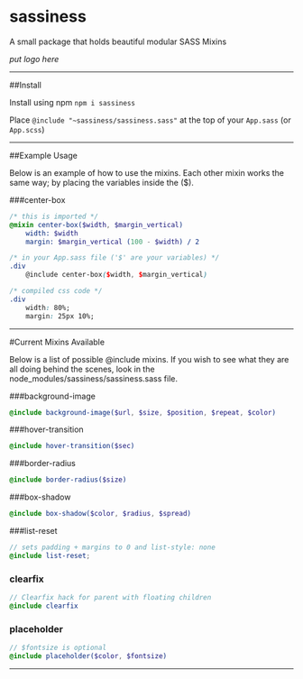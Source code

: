 # sassiness

A small package that holds beautiful modular SASS Mixins

*put logo here*

***

##Install

Install using npm `npm i sassiness`

Place `@include "~sassiness/sassiness.sass"` at the top of your `App.sass` (or `App.scss`)

***

##Example Usage 

Below is an example of how to use the mixins. Each other mixin works the same way; by placing the variables inside the ($).

###center-box

```scss
/* this is imported */
@mixin center-box($width, $margin_vertical)
    width: $width
    margin: $margin_vertical (100 - $width) / 2
```

```scss
/* in your App.sass file ('$' are your variables) */
.div 
    @include center-box($width, $margin_vertical)
```

```css
/* compiled css code */
.div 
	width: 80%;
	margin: 25px 10%;
```

***

#Current Mixins Available

Below is a list of possible @include mixins. If you wish to see what they are all doing behind the scenes, look in the node_modules/sassiness/sassiness.sass file.

###background-image
```scss
@include background-image($url, $size, $position, $repeat, $color) 
```

###hover-transition
```scss
@include hover-transition($sec) 
```

###border-radius
```scss
@include border-radius($size) 
```

###box-shadow
```scss
@include box-shadow($color, $radius, $spread)  
```

###list-reset
```scss
// sets padding + margins to 0 and list-style: none
@include list-reset;  
```

### clearfix
```scss
// Clearfix hack for parent with floating children
@include clearfix
```

### placeholder
```scss
// $fontsize is optional
@include placeholder($color, $fontsize)
```

***
